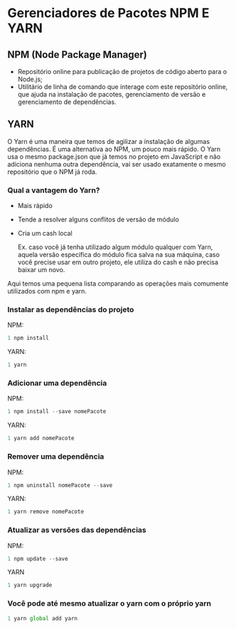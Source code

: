 # Gerenciadores de Pacotes NPM E YARN
## NPM (Node Package Manager)

- Repositório online para publicação de projetos de código aberto para o Node.js; 
- Utilitário de linha de comando que interage com este repositório online, que ajuda na instalação de pacotes, gerenciamento de versão e gerenciamento de dependências.

## YARN

O Yarn é uma maneira que temos de agilizar a instalação de algumas dependências. É uma alternativa ao NPM, um pouco mais rápido.
O Yarn usa o mesmo package.json que já temos no projeto em JavaScript e não adiciona nenhuma outra dependência, vai ser usado exatamente o mesmo repositório que o NPM já roda.

### Qual a vantagem do Yarn?

- Mais rápido
- Tende a resolver alguns conflitos de versão de módulo 
- Cria um cash local

  Ex. caso você já tenha utilizado algum módulo qualquer com Yarn, aquela versão específica do módulo fica salva na sua máquina, caso você precise usar em outro projeto, ele utiliza do cash e não precisa baixar um novo.

 Aqui temos uma pequena lista comparando as operações mais comumente utilizados com npm e yarn.
### Instalar as dependências do projeto 
NPM:
```js
1 npm install
```
YARN:
```js
1 yarn
```
### Adicionar uma dependência
NPM:
```js
1 npm install --save nomePacote
```

YARN:
```js
1 yarn add nomePacote
```

### Remover uma dependência
NPM:
```js
1 npm uninstall nomePacote --save
```

YARN:
```js
1 yarn remove nomePacote
```

### Atualizar as versões das dependências
NPM:
```js
1 npm update --save
```
YARN
```js
1 yarn upgrade
```
### Você pode até mesmo atualizar o yarn com o próprio yarn
```js
1 yarn global add yarn
```
